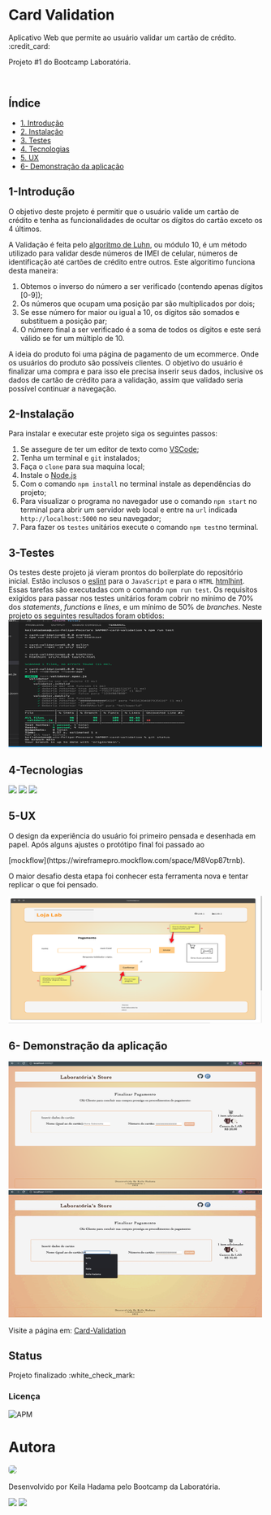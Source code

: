<h1> Card Validation </h1>

  <p > Aplicativo Web que permite ao usuário validar um cartão de crédito. :credit_card:</p> 
  <p>Projeto #1 do Bootcamp Laboratória.</p> <br>

## Índice

  <!--ts-->
  - [1. Introdução](#1-Introdução)
  - [2. Instalação](#2-Instalação) 
  - [3. Testes](#3-Testes)
  - [4. Tecnologias](#4-Tecnologias)
  - [5. UX](#5-UX)
  - [6- Demonstração da aplicação](#6-Demonstração-da-aplicação) 
  <!--te-->

## 1-Introdução
  <p> O objetivo deste projeto é permitir que o usuário valide um cartão de crédito e tenha as funcionalidades de ocultar os dígitos do cartão exceto os 4 últimos.</p>
  
  A Validação é feita pelo [algoritmo de Luhn](https://en.wikipedia.org/wiki/Luhn_algorithm), ou módulo 10, é um método utilizado para validar desde números de IMEI de celular, números de identificação até cartões de crédito entre outros. Este algoritimo funciona desta maneira: 
 
  1. Obtemos o inverso do número a ser verificado (contendo apenas dígitos [0-9]);
  2. Os números que ocupam uma posição par são multiplicados por dois;
  3. Se esse número for maior ou igual a 10, os dígitos são somados e substituem a posição par; 
  4. O número final a ser verificado é a soma de todos os dígitos e este será válido se for um múltiplo de 10.

  <p> A ideia do produto foi uma página de pagamento de um ecommerce. Onde os usuários do produto são possíveis clientes. O objetivo do usuário é finalizar uma compra e para isso ele precisa inserir seus dados, inclusive os dados de cartão de crédito para a validação, assim que validado seria possível continuar a navegação.</p>
 
 
  
## 2-Instalação 
  <p>Para instalar e executar este projeto siga os seguintes passos:</p>

   1. Se assegure de ter um editor de texto como [VSCode](https://code.visualstudio.com/); 
   2. Tenha um terminal e `git` instalados;
   3. Faça o `clone` para sua maquina local;
   4. Instale o [Node.js](https://nodejs.org/)
   5. Com o comando `npm install` no terminal instale as dependências do projeto;
   6. Para visualizar o programa no navegador use o comando `npm start` no terminal para abrir um servidor web local e entre na `url` indicada `http://localhost:5000` no seu navegador;
   7. Para fazer os `testes` unitários execute o comando `npm test`no terminal.


## 3-Testes
   Os testes deste projeto já vieram prontos do boilerplate do repositório inicial. Estão inclusos o [eslint](https://eslint.org/) para o `JavaScript` e para o `HTML` [htmlhint](https://github.com/yaniswang/HTMLHint). Essas tarefas são executadas com o comando `npm run test`.
   Os requisitos exigidos para passar nos testes unitários foram cobrir no mínimo de 70% dos _statements_, _functions_
   e _lines_, e um mínimo de 50% de _branches_.
   Neste projeto os seguintes resultados foram obtidos: <br>
   <img height="250" width="500" src="src/img/testResult.png"> 


## 4-Tecnologias
   <img src="https://img.shields.io/badge/HTML5-E34F26?style=for-the-badge&logo=html5&logoColor=white">
   <img src="https://img.shields.io/badge/CSS-239120?&style=for-the-badge&logo=css3&logoColor=white">
   <img src="https://img.shields.io/badge/JavaScript-323330?style=for-the-badge&logo=javascript&logoColor=F7DF1E">

## 5-UX
  <p> O design da experiência do usuário foi primeiro pensada e desenhada em papel. Após alguns ajustes o protótipo final foi passado ao</p>[mockflow](https://wireframepro.mockflow.com/space/M8Vop87trnb). <p>O maior desafio desta etapa foi conhecer esta ferramenta nova e tentar replicar o que foi pensado. </p>
  <img height="250" width="500" src= "./src/img/prototipo.png" >



## 6- Demonstração da aplicação
 <img height="250" width="500" src="src/img/tela.png"> 
 <img height="250" width="500" src="src/img/tela.gif">

  Visite a página em: [Card-Validation](https://hadamakei.github.io/SAP007-card-validation/?) 
 


## Status

  <p>Projeto finalizado  :white_check_mark:</p> 

### Licença 

  ![APM](https://img.shields.io/apm/l/modo?style=plastic)

# Autora

  <img  height="50" widtht="50" style="border-radius:5px;" src="https://avatars.githubusercontent.com/u/88164568?s=96&v=4">


  Desenvolvido por Keila Hadama pelo Bootcamp da Laboratória. <br>


  <a href="mailto:hadamakeila@gmail.com" target="_blank"><img src="https://img.shields.io/badge/Gmail-D14836?style=for-the-badge&logo=gmail&logoColor=white"></a> <a href="https://www.linkedin.com/in/keila-hadama-45a903193/" target="_bank"><img src="https://img.shields.io/badge/LinkedIn-0077B5?style=for-the-badge&logo=linkedin&logoColor=white"></a>

